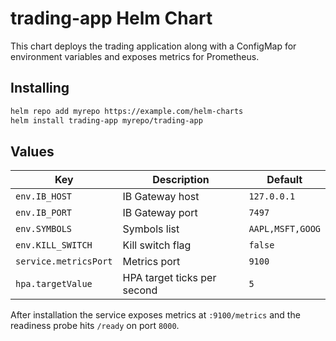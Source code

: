 # trading-app Helm Chart

This chart deploys the trading application along with a ConfigMap for environment variables and exposes metrics for Prometheus.

## Installing

```bash
helm repo add myrepo https://example.com/helm-charts
helm install trading-app myrepo/trading-app
```

## Values

| Key | Description | Default |
|-----|-------------|---------|
| `env.IB_HOST` | IB Gateway host | `127.0.0.1` |
| `env.IB_PORT` | IB Gateway port | `7497` |
| `env.SYMBOLS` | Symbols list | `AAPL,MSFT,GOOG` |
| `env.KILL_SWITCH` | Kill switch flag | `false` |
| `service.metricsPort` | Metrics port | `9100` |
| `hpa.targetValue` | HPA target ticks per second | `5` |

After installation the service exposes metrics at `:9100/metrics` and the readiness probe hits `/ready` on port `8000`.
